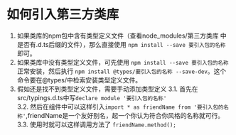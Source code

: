 # 如何引入第三方类库

1. 如果类库的npm包中含有类型定义文件（查看node_modules/第三方类库 中是否有.d.ts后缀的文件），那么直接使用
    ``npm install --save 要引入包的名称``即可。
2. 如果类库中没有类型定义文件，可先使用
    ``npm install --save 要引入包的名称``正常安装，然后执行
    ``npm install @types/要引入包的名称 --save-dev``。这个命令要在@types/中检索安装类型定义文件。
3. 假如还是找不到类型定义文件，需要手动添加类型定义
3.1.  首先在src/typings.d.ts中写``declare module '要引入包的名称'``  
3.2.  然后在组件中可以这样引入``import * as friendName from '要引入包的名称'``,friendName是一个友好别名，起一个你认为符合你风格的名称就可行。
3.3.  使用时就可以这样调用方法了
``friendName.method();``

